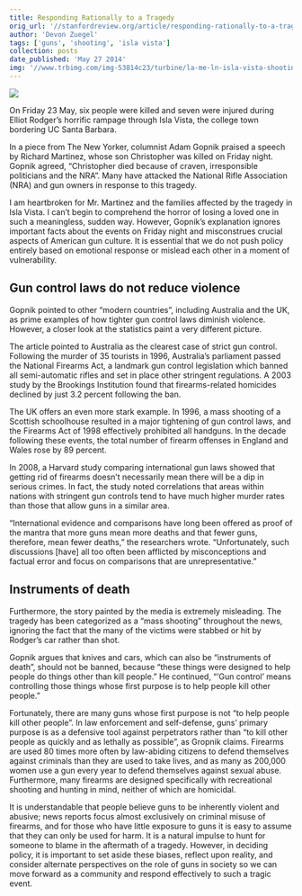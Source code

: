 ```yaml
---
title: Responding Rationally to a Tragedy
orig_url: '//stanfordreview.org/article/responding-rationally-to-a-tragedy/'
author: 'Devon Zuegel'
tags: ['guns', 'shooting', 'isla vista']
collection: posts
date_published: 'May 27 2014'
img: '//www.trbimg.com/img-53814c23/turbine/la-me-ln-isla-vista-shooting-suspect-vowed-war-on-women-sorority-20140524'
---
```


![](//www.trbimg.com/img-53814c23/turbine/la-me-ln-isla-vista-shooting-suspect-vowed-war-on-women-sorority-20140524)

On Friday 23 May, six people were killed and seven were injured during Elliot Rodger’s horrific rampage through Isla Vista, the college town bordering UC Santa Barbara.

In a piece from The New Yorker, columnist Adam Gopnik praised a speech by Richard Martinez, whose son Christopher was killed on Friday night. Gopnik agreed, “Christopher died because of craven, irresponsible politicians and the NRA”. Many have attacked the National Rifle Association (NRA) and gun owners in response to this tragedy.

I am heartbroken for Mr. Martinez and the families affected by the tragedy in Isla Vista. I can’t begin to comprehend the horror of losing a loved one in such a meaningless, sudden way. However, Gopnik’s explanation ignores important facts about the events on Friday night and misconstrues crucial aspects of American gun culture. It is essential that we do not push policy entirely based on emotional response or mislead each other in a moment of vulnerability.

## Gun control laws do not reduce violence

Gopnik pointed to other “modern countries”, including Australia and the UK, as prime examples of how tighter gun control laws diminish violence. However, a closer look at the statistics paint a very different picture.

The article pointed to Australia as the clearest case of strict gun control. Following the murder of 35 tourists in 1996, Australia’s parliament passed the National Firearms Act, a landmark gun control legislation which banned all semi-automatic rifles and set in place other stringent regulations. A 2003 study by the Brookings Institution found that firearms-related homicides declined by just 3.2 percent following the ban.

The UK offers an even more stark example. In 1996, a mass shooting of a Scottish schoolhouse resulted in a major tightening of gun control laws, and the Firearms Act of 1998 effectively prohibited all handguns. In the decade following these events, the total number of firearm offenses in England and Wales rose by 89 percent.

In 2008, a Harvard study comparing international gun laws showed that getting rid of firearms doesn’t necessarily mean there will be a dip in serious crimes. In fact, the study noted correlations that areas within nations with stringent gun controls tend to have much higher murder rates than those that allow guns in a similar area.

“International evidence and comparisons have long been offered as proof of the mantra that more guns mean more deaths and that fewer guns, therefore, mean fewer deaths,” the researchers wrote. “Unfortunately, such discussions [have] all too often been afflicted by misconceptions and factual error and focus on comparisons that are unrepresentative.”

## Instruments of death

Furthermore, the story painted by the media is extremely misleading. The tragedy has been categorized as a “mass shooting” throughout the news, ignoring the fact that the many of the victims were stabbed or hit by Rodger’s car rather than shot.

Gopnik argues that knives and cars, which can also be “instruments of death”, should not be banned, because “these things were designed to help people do things other than kill people.” He continued, “‘Gun control’ means controlling those things whose first purpose is to help people kill other people.”

Fortunately, there are many guns whose first purpose is not “to help people kill other people”. In law enforcement and self-defense, guns’ primary purpose is as a defensive tool against perpetrators rather than “to kill other people as quickly and as lethally as possible”, as Gropnik claims. Firearms are used 80 times more often by law-abiding citizens to defend themselves against criminals than they are used to take lives, and as many as 200,000 women use a gun every year to defend themselves against sexual abuse. Furthermore, many firearms are designed specifically with recreational shooting and hunting in mind, neither of which are homicidal.

It is understandable that people believe guns to be inherently violent and abusive; news reports focus almost exclusively on criminal misuse of firearms, and for those who have little exposure to guns it is easy to assume that they can only be used for harm. It is a natural impulse to hunt for someone to blame in the aftermath of a tragedy. However, in deciding policy, it is important to set aside these biases, reflect upon reality, and consider alternate perspectives on the role of guns in society so we can move forward as a community and respond effectively to such a tragic event.
